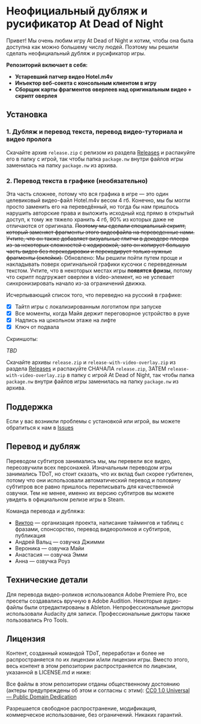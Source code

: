 # Неофициальный дубляж и русификатор At Dead of Night

Привет! Мы очень любим игру At Dead of Night и хотим, чтобы она была доступна как можно большему числу людей. Поэтому мы решили сделать неофициальный дубляж и русификатор игры.

**Репозиторий включает в себя:**
- **Устаревший патчер видео Hotel.m4v**
- **Инъектор веб-сокета с консольным клиентом в игру**
- **Сборщик карты фрагментов оверлеев над оригинальным видео + скрипт оверлея**

## Установка

### 1. Дубляж и перевод текста, перевод видео-туториала и видео пролога

Скачайте архив `release.zip` с релизом из раздела [Releases](https://github.com/atdeadofnight/release-repository/releases) и распакуйте его в папку с игрой, так чтобы папка `package.nw` внутри файлов игры заменилась на папку `package.nw` из архива.

### 2. Перевод текста в графике (необязательно)

Эта часть сложнее, потому что вся графика в игре — это один целевиковый видео-файл Hotel.m4v весом 4 гб. Конечно, мы бы могли просто заменить его на переведённый, но тогда бы нам пришлось нарушить авторские права и выложить исходный код прямо в открытый доступ, к тому же тяжело хранить 4 гб, 90% из которых даже не отличаются от оригинала. ~~Поэтому мы сделали специальный скрипт, который заменяет фрагменты этого видеофайла на переведенные нами. Учтите, что он также добавляет визуальные глитчи в декодере плеера из-за некоторых сложностей с кодировкой, зато он копирует большую часть видео без перекодировки и перекодирует только нужные фрагменты (склейки).~~ Обновлено: Мы решили пойти путем проще и накладывать поверх оригинальной графики кусочки с переведенным текстом. Учтите, что в некоторых местах игры **появятся фризы**, потому что скрипт подгружает оверлеи в video-элемент, но не успевает синхронизировать начало из-за ограничений движка.

Исчерпывающий список того, что переведно на русский в графике:

- [x] Тайтл игры с локализированным логотипом при запуске
- [x] Все моменты, когда Майя держит переговорное устройство в руке
- [x] Надпись на цокольном этаже на лифте
- [x] Ключ от подвала

Скриншоты:

*TBD*

Скачайте архивы `release.zip` и `release-with-video-overlay.zip` из раздела [Releases](https://github.com/atdeadofnight/release-repository/releases) и распакуйте СНАЧАЛА `release.zip`, ЗАТЕМ `release-with-video-overlay.zip` в папку с игрой At Dead of Night, так чтобы папка `package.nw` внутри файлов игры заменилась на папку `package.nw` из архива.

## Поддержка

Если у вас возникли проблемы с установкой или игрой, вы можете обратиться к нам в [Issues](https://github.com/atdeadofnight/release-repository/issues)

## Перевод и дубляж

Переводом субтитров занимались мы, мы перевели все видео, переозвучили всех персонажей. Изначальным переводом игры занимались TDoT, но стоит сказать, что их вклад был скорее губителен, потому что они использовали автоматический перевод и половину субтитров все равно пришлось переписывать для качественной озвучки. Тем не менее, именно их версию субтитров вы можете увидеть в официальном релизе игры в Steam.

Команда перевода и дубляжа:

- [Виктор](https://vk.com/hloth) — организация проекта, написание таймингов и таблиц с фразами, спонсорство, перевод видеороликов и субтитров, публикация
- Андрей Вальц — озвучка Джимми
- Вероника — озвучка Майи
- Анастасия — озвучка Эмми
- Анна — озвучка Роуз

## Технические детали

Для перевода видео-роликов использовался Adobe Premiere Pro, все пресеты создавались вручную в Adobe Audition. Некоторые аудио-файлы были отредактированы в Ableton. Непрофессиональные дикторы использовали Audacity для записи. Профессиональные дикторы также пользовались Pro Tools.

## Лицензия

Контент, созданный командой TDoT, переработан и более не распространяется по их лицензии и/или лицензии игры. Вместо этого, весь контент в этом репозитории распространяется по лицензии, указанной в LICENSE.md и ниже:

Все файлы в этом репозитории отданы общественному достоянию (актеры предупреждены об этом и согласны с этим): [CC0 1.0 Universal — Public Domain Dedication](http://creativecommons.org/publicdomain/zero/1.0/)

Разрешается свободное распространение, модификация, коммерческое использование, без ограничений. Никаких гарантий.